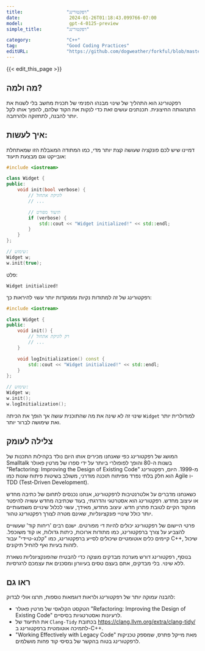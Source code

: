 ```yaml
---
title:                "רפקטורינג"
date:                  2024-01-26T01:18:43.099766-07:00
model:                 gpt-4-0125-preview
simple_title:         "רפקטורינג"

category:             "C++"
tag:                  "Good Coding Practices"
editURL:              "https://github.com/dogweather/forkful/blob/master/content/he/cpp/refactoring.md"
---
```


{{< edit_this_page >}}

## מה ולמה?

רפקטורינג הוא התהליך של שינוי מבנהו הפנימי של תכנית מחשב בלי לשנות את התנהגותה החיצונית. תכנתנים עושים זאת כדי לנקות את הקוד שלהם, להפוך אותו לקל יותר להבנה, לתחזוקה ולהרחבה.

## איך לעשות:

דמיינו שיש לכם פונקציה שעושה קצת יותר מדי, כמו המתודה המוגבלת הזו שמאתחלת אובייקט וגם מבצעת תיעוד:

```C++
#include <iostream>

class Widget {
public:
    void init(bool verbose) {
        // לוגיקת אתחול
        // ...

        // תיעוד מפורט
        if (verbose) {
            std::cout << "Widget initialized!" << std::endl;
        }
    }
};

// שימוש:
Widget w;
w.init(true);
```

פלט:
```
Widget initialized!
```

רפקטורינג של זה למתודות נקיות וממוקדות יותר עשוי להיראות כך:

```C++
#include <iostream>

class Widget {
public:
    void init() {
        // רק לוגיקת אתחול
        // ...
    }

    void logInitialization() const {
        std::cout << "Widget initialized!" << std::endl;
    }
};

// שימוש:
Widget w;
w.init();
w.logInitialization();
```

שינוי זה לא שינה את מה שהתוכנית עושה אך הופך את הכיתה `Widget` למודולרית יותר ואת שימושה לברור יותר.

## צלילה לעומק

המושג של רפקטורינג כפי שאנחנו מכירים אותו היום נולד בקהילות התכנות של Smalltalk בשנות ה-80 והופך לפופולרי ביותר על ידי ספרו של מרטין פאולר "Refactoring: Improving the Design of Existing Code" מ-1999. היום, רפקטורינג הוא חלק בלתי נפרד מפיתוח תוכנה מודרני, משולב בשיטות פיתוח שונות כמו Agile ו-TDD (Test-Driven Development).

כשאנחנו מדברים על אלטרנטיבות לרפקטורינג, אנחנו נכנסים לתחום של כתיבה מחדש או עיצוב מחדש. רפקטורינג הוא אסטרטגי והדרגתי, בעוד שכתיבה מחדש עשויה להיפטר מהקוד הקיים לטובת פתרון חדש. עיצוב מחדש, מאידך, עשוי לכלול שינויים משמעותיים יותר כולל שינויי פונקציונליות, שאינם מטרה לצורך רפקטורינג טהור.

פרטי היישום של רפקטורינג יכולים להיות די מפורטים. ישנם רבים 'ריחות קוד' שעשויים להצביע על צורך ברפקטורינג, כמו מתודות ארוכות, כיתות גדולות, או קוד משוכפל. קיימים כלים אוטומטיים שיכולים לסייע ברפקטורינג, כמו "קלנג-טיידי" עבור C++, שיכול לזהות בעיות ואף להחיל תיקונים.

בנוסף, רפקטורינג דורש מערכת מבדקים מוצקה כדי להבטיח שהפונקציונליות נשארת ללא שינוי. בלי מבדקים, אתם בעצם טסים בעיוורון ומסכנים את עצמכם לרגרסיות.

## ראו גם

להבנה עמוקה יותר של רפקטורינג ולראות דוגמאות נוספות, תרצו אולי לבדוק:

- הטקסט הקלאסי של מרטין פאולר "Refactoring: Improving the Design of Existing Code" לרעיונות ואסטרטגיות בסיסיים.
- את התיעוד של `Clang-Tidy` בכתובת https://clang.llvm.org/extra/clang-tidy/ לתמיכה אוטומטית ברפקטורינג ב-C++.
- "Working Effectively with Legacy Code" מאת מייקל פתרס, שמספק טכניקות לרפקטורינג בטוח בהקשר של בסיסי קוד פחות מושלמים.
